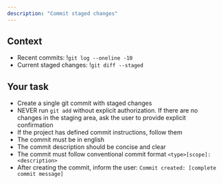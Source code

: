 ```yaml
---
description: "Commit staged changes"
---
```


## Context

- Recent commits: !`git log --oneline -10`
- Current staged changes: !`git diff --staged`

## Your task

- Create a single git commit with staged changes
- NEVER run `git add` without explicit authorization. If there are no changes in the staging area, ask the user to provide explicit confirmation
- If the project has defined commit instructions, follow them
- The commit must be in english
- The commit description should be concise and clear
- The commit must follow conventional commit format `<type>[scope]: <description>`
- After creating the commit, inform the user: `Commit created: [complete commit message]`
